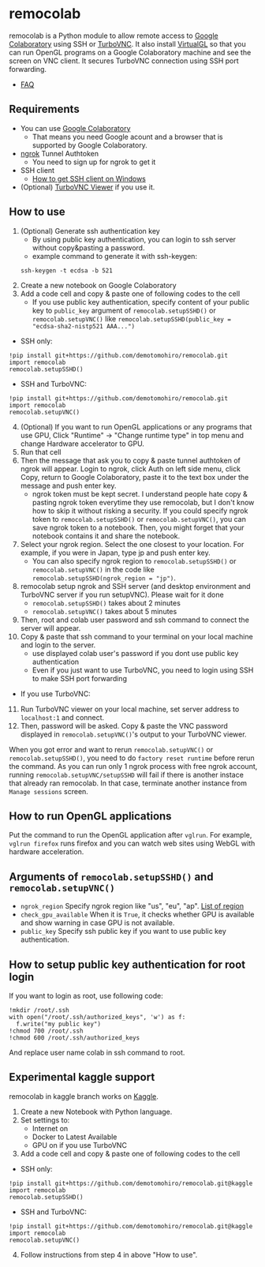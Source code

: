 # remocolab
remocolab is a Python module to allow remote access to [Google Colaboratory](https://colab.research.google.com/) using SSH or [TurboVNC](https://www.turbovnc.org/).
It also install [VirtualGL](https://www.virtualgl.org/) so that you can run OpenGL programs on a Google Colaboratory machine and see the screen on VNC client.
It secures TurboVNC connection using SSH port forwarding.

- [FAQ](https://github.com/demotomohiro/remocolab/wiki/Frequently-Asked-Questions)

## Requirements
- You can use [Google Colaboratory](https://colab.research.google.com/)
  - That means you need Google acount and a browser that is supported by Google Colaboratory.
- [ngrok](https://ngrok.com/) Tunnel Authtoken
  - You need to sign up for ngrok to get it
- SSH client
  - [How to get SSH client on Windows](https://github.com/demotomohiro/remocolab/wiki/Frequently-Asked-Questions#how-to-get-ssh-client-on-windows)
- (Optional) [TurboVNC Viewer](https://sourceforge.net/projects/turbovnc/files/) if you use it.

## How to use
1. (Optional) Generate ssh authentication key
   - By using public key authentication, you can login to ssh server without copy&pasting a password.
   - example command to generate it with ssh-keygen:
   ```console
   ssh-keygen -t ecdsa -b 521
   ```
2. Create a new notebook on Google Colaboratory
3. Add a code cell and copy & paste one of following codes to the cell
   - If you use public key authentication, specify content of your public key to `public_key` argument of `remocolab.setupSSHD()` or `remocolab.setupVNC()` like `remocolab.setupSSHD(public_key = "ecdsa-sha2-nistp521 AAA...")`
- SSH only:
```python3
!pip install git+https://github.com/demotomohiro/remocolab.git
import remocolab
remocolab.setupSSHD()
```

- SSH and TurboVNC:
```python3
!pip install git+https://github.com/demotomohiro/remocolab.git
import remocolab
remocolab.setupVNC()
```
4. (Optional) If you want to run OpenGL applications or any programs that use GPU,
Click "Runtime" -> "Change runtime type" in top menu and change Hardware accelerator to GPU. 
5. Run that cell
6. Then the message that ask you to copy & paste tunnel authtoken of ngrok will appear.
Login to ngrok, click Auth on left side menu, click Copy, return to Google Colaboratory, paste it to the text box under the message and push enter key.
   - ngrok token must be kept secret.
   I understand people hate copy & pasting ngrok token everytime they use remocolab, but I don't know how to skip it without risking a security.
   If you could specify ngrok token to `remocolab.setupSSHD()` or `remocolab.setupVNC()`, you can save ngrok token to a notebook.
   Then, you might forget that your notebook contains it and share the notebook.
7. Select your ngrok region. Select the one closest to your location. For example, if you were in Japan, type jp and push enter key.
   - You can also specify ngrok region to ``remocolab.setupSSHD()`` or ``remocolab.setupVNC()`` in the code like ``remocolab.setupSSHD(ngrok_region = "jp")``.
8. remocolab setup ngrok and SSH server (and desktop environment and TurboVNC server if you run setupVNC). Please wait for it done
   - `remocolab.setupSSHD()` takes about 2 minutes
   - `remocolab.setupVNC()` takes about 5 minutes
9. Then, root and colab user password and ssh command to connect the server will appear.
10. Copy & paste that ssh command to your terminal on your local machine and login to the server.
    - use displayed colab user's password if you dont use public key authentication
    - Even if you just want to use TurboVNC, you need to login using SSH to make SSH port forwarding

* If you use TurboVNC:
11. Run TurboVNC viewer on your local machine, set server address to ``localhost:1`` and connect.
12. Then, password will be asked. Copy & paste the VNC password displayed in `remocolab.setupVNC()`'s output to your TurboVNC viewer.

When you got error and want to rerun `remocolab.setupVNC()` or `remocolab.setupSSHD()`, you need to do `factory reset runtime` before rerun the command.
As you can run only 1 ngrok process with free ngrok account, running `remocolab.setupVNC/setupSSHD` will fail if there is another instace that already ran remocolab.
In that case, terminate another instance from `Manage sessions` screen.

## How to run OpenGL applications
Put the command to run the OpenGL application after ``vglrun``.
For example, ``vglrun firefox`` runs firefox and you can watch web sites using WebGL with hardware acceleration.

## Arguments of `remocolab.setupSSHD()` and `remocolab.setupVNC()`
- `ngrok_region`
  Specify ngrok region like "us", "eu", "ap". [List of region](https://ngrok.com/docs#global-locations)
- `check_gpu_available`
  When it is `True`, it checks whether GPU is available and show warning in case GPU is not available.
- `public_key`
  Specify ssh public key if you want to use public key authentication.
## How to setup public key authentication for root login
If you want to login as root, use following code:
```python3
!mkdir /root/.ssh
with open("/root/.ssh/authorized_keys", 'w') as f:
  f.write("my public key")
!chmod 700 /root/.ssh
!chmod 600 /root/.ssh/authorized_keys
```
And replace user name colab in ssh command to root.

## Experimental kaggle support
remocolab in kaggle branch works on [Kaggle](https://www.kaggle.com/).
1. Create a new Notebook with Python language.
2. Set settings to:
   - Internet on
   - Docker to Latest Available
   - GPU on if you use TurboVNC
3. Add a code cell and copy & paste one of following codes to the cell

- SSH only:
```python3
!pip install git+https://github.com/demotomohiro/remocolab.git@kaggle
import remocolab
remocolab.setupSSHD()
```

- SSH and TurboVNC:
```python3
!pip install git+https://github.com/demotomohiro/remocolab.git@kaggle
import remocolab
remocolab.setupVNC()
```

4. Follow instructions from step 4 in above "How to use".
